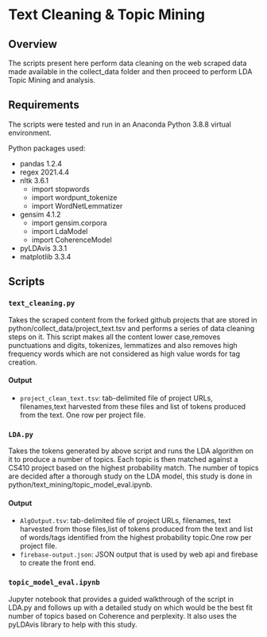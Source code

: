 # Text Cleaning & Topic Mining

## Overview

The scripts present here perform data cleaning on the web scraped data made available in the collect_data folder and then proceed to perform LDA Topic Mining and analysis.

## Requirements

The scripts were tested and run in an Anaconda Python 3.8.8 virtual environment.

Python packages used:
* pandas 1.2.4
* regex 2021.4.4
* nltk 3.6.1
  * import stopwords
  * import wordpunt_tokenize
  * import WordNetLemmatizer
* gensim 4.1.2
  * import gensim.corpora
  * import LdaModel
  * import CoherenceModel
* pyLDAvis 3.3.1
* matplotlib 3.3.4

## Scripts

### `text_cleaning.py`

Takes the scraped content from the forked github projects that are stored in python/collect_data/project_text.tsv and performs a series of data cleaning steps on it.
This script makes all the content lower case,removes punctuations and digits, tokenizes, lemmatizes and also removes high frequency words which are not considered as high value words for tag creation.

#### Output

* `project_clean_text.tsv`: tab-delimited file of project URLs, filenames,text harvested from these files and list of tokens produced from the text. One row per project file.

### `LDA.py`

Takes the tokens generated by above script and runs the LDA algorithm on it to produce a number of topics. Each topic is then matched against a CS410 project based on the highest probability match. The number of topics are decided after a thorough study on the LDA model, this study is done in python/text_mining/topic_model_eval.ipynb. 

#### Output

* `AlgOutput.tsv`: tab-delimited file of project URLs, filenames, text harvested from those files,list of tokens produced from the text and list of words/tags identified from the highest probability topic.One row per project file.
* `firebase-output.json`: JSON output that is used by web api and firebase to create the front end.

### `topic_model_eval.ipynb`

Jupyter notebook that provides a guided walkthrough of the script in LDA.py and follows up with a detailed study on which would be the best fit number of topics based on Coherence and perplexity. It also uses the pyLDAvis library to help with this study.

